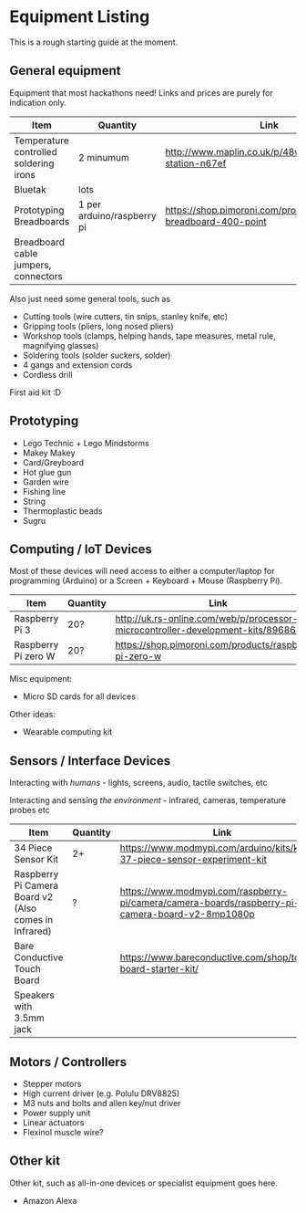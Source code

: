 # Equipment Listing

This is a rough starting guide at the moment.

## General equipment

Equipment that most hackathons need!
Links and prices are purely for indication only.

Item | Quantity | Link | Price
---- | -------  | ---- | -----
Temperature controlled soldering irons | 2 minumum | http://www.maplin.co.uk/p/48w-mains-solder-station-n67ef | £25
Bluetak | lots
Prototyping Breadboards | 1 per arduino/raspberry pi |https://shop.pimoroni.com/products/solderless-breadboard-400-point | £4.50
Breadboard cable jumpers, connectors |

Also just need some general tools, such as

* Cutting tools (wire cutters, tin snips, stanley knife, etc)
* Gripping tools (pliers, long nosed pliers)
* Workshop tools (clamps, helping hands, tape measures, metal rule, magnifying glasses)
* Soldering tools (solder suckers, solder)
* 4 gangs and extension cords
* Cordless drill

First aid kit :D

## Prototyping

* Lego Technic + Lego Mindstorms
* Makey Makey
* Card/Greyboard
* Hot glue gun
* Garden wire
* Fishing line
* String
* Thermoplastic beads
* Sugru

## Computing / IoT Devices

Most of these devices will need access to either a computer/laptop for programming (Arduino) or a Screen + Keyboard + Mouse (Raspberry Pi).

Item | Quantity | Link | Price
---- | -------  | ---- | -----
Raspberry Pi 3 | 20? | http://uk.rs-online.com/web/p/processor-microcontroller-development-kits/8968660/ | £40
Raspberry Pi zero W | 20? | https://shop.pimoroni.com/products/raspberry-pi-zero-w | £15

Misc equipment:

* Micro SD cards for all devices

Other ideas:

* Wearable computing kit

## Sensors / Interface Devices

Interacting with *humans* - lights, screens, audio, tactile switches, etc

Interacting and sensing *the environment* - infrared, cameras, temperature probes etc

Item | Quantity | Link | Price
---- | -------  | ---- | -----
34 Piece Sensor Kit | 2+ | https://www.modmypi.com/arduino/kits/keyes-37-piece-sensor-experiment-kit | £34
Raspberry Pi Camera Board v2 (Also comes in Infrared) | ? |  https://www.modmypi.com/raspberry-pi/camera/camera-boards/raspberry-pi-camera-board-v2-8mp1080p | £24.50 + £3.50 cable
Bare Conductive Touch Board | | https://www.bareconductive.com/shop/touch-board-starter-kit/ |
Speakers with 3.5mm jack | | |

## Motors / Controllers

* Stepper motors
* High current driver (e.g. Polulu DRV8825)
* M3 nuts and bolts and allen key/nut driver
* Power supply unit
* Linear actuators
* Flexinol muscle wire?

## Other kit

Other kit, such as all-in-one devices or specialist equipment goes here.

* Amazon Alexa